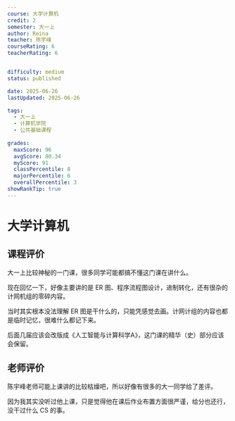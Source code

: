 ```yaml
---
course: 大学计算机
credit: 2
semester: 大一上
author: Reina
teacher: 陈宇峰
courseRating: 6
teacherRating: 6


difficulty: medium
status: published

date: 2025-06-26
lastUpdated: 2025-06-26

tags: 
  - 大一上
  - 计算机学院
  - 公共基础课程
  
grades:
  maxScore: 96
  avgScore: 80.34
  myScore: 91
  classPercentile: 8
  majorPercentile: 6
  overallPercentile: 3
showRankTip: true
---
```



# 大学计算机

## 课程评价

大一上比较神秘的一门课，很多同学可能都搞不懂这门课在讲什么。

现在回忆一下，好像主要讲的是 ER 图、程序流程图设计，进制转化，还有很杂的计网机组的零碎内容。

当时其实根本没法理解 ER 图是干什么的，只能凭感觉去画。计网计组的内容也都是临时记忆，很难什么都记下来。

后面几届应该会改版成《人工智能与计算科学A》，这门课的精华（史）部分应该会保留。

## 老师评价

陈宇峰老师可能上课讲的比较枯燥吧，所以好像有很多的大一同学给了差评。

因为我其实没听过他上课，只是觉得他在课后作业布置方面很严谨，给分也还行，没干过什么 CS 的事。


